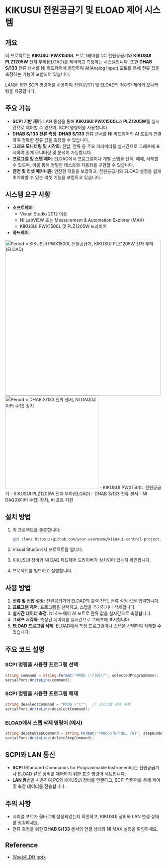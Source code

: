 # KIKUSUI 전원공급기 및 ELOAD 제어 시스템

## 개요
이 프로젝트는 **KIKUSUI PWX1500L** 프로그래머블 DC 전원공급기와 **KIKUSUI PLZ1205W** 전자 부하(ELOAD)를 제어하고 측정하는 시스템입니다. 또한 **DHAB S/133** 전류 센서를 NI 하드웨어에 통합하여 AI(Analog Input) 포트를 통해 전류 값을 측정하는 기능이 포함되어 있습니다.

LAN을 통한 SCPI 명령어를 사용하여 전원공급기 및 ELOAD의 정확한 제어와 모니터링을 제공합니다.

## 주요 기능
- **SCPI 기반 제어**: LAN 통신을 통해 **KIKUSUI PWX1500L**과 **PLZ1205W**를 실시간으로 제어할 수 있으며, SCPI 명령어를 사용합니다.
- **DHAB S/133 전류 측정**: **DHAB S/133** 전류 센서를 NI 하드웨어의 AI 포트에 연결하여 정확한 전류 값을 측정할 수 있습니다.
- **그래프 모니터링 및 시각화**: 전압, 전류 등 주요 파라미터를 실시간으로 그래프에 표시하여 쉽게 모니터링 및 분석이 가능합니다.
- **프로그램 및 스텝 제어**: ELOAD에서 프로그램이나 개별 스텝을 선택, 해제, 삭제할 수 있으며, 이를 통해 정밀한 테스트와 자동화를 구현할 수 있습니다.
- **안전 및 리셋 메커니즘**: 안전한 작동을 보장하고, 전원공급기와 ELOAD 설정을 쉽게 초기화할 수 있는 리셋 기능을 포함하고 있습니다.

## 시스템 요구 사항
- **소프트웨어**: 
  - Visual Studio 2012 이상
  - NI LabVIEW 또는 Measurement & Automation Explorer (MAX)
  - KIKUSUI PWX1500L 및 PLZ1205W 드라이버
- **하드웨어**:
<img width="500" alt="Period = KIKUSUI PWX1500L 전원공급기, KIKUSUI PLZ1205W 전자 부하(ELOAD)" src="https://github.com/user-attachments/assets/368d2dc8-71f0-41dd-8e0a-1ba957d19abc">
<img width="300" alt="Period = DHAB S/133 전류 센서, NI DAQ(데이터 수집) 장치" src="https://github.com/user-attachments/assets/89908844-40d2-4706-8643-01179e2a14a1">
  - KIKUSUI PWX1500L 전원공급기
  - KIKUSUI PLZ1205W 전자 부하(ELOAD)
  - DHAB S/133 전류 센서
  - NI DAQ(데이터 수집) 장치, AI 포트 지원

## 설치 방법
1. 이 프로젝트를 클론합니다:
   ```bash
   git clone https://github.com/your-username/kikusui-control-project.git
   ```

2. Visual Studio에서 프로젝트를 엽니다.
3. KIKUSUI 장비와 NI DAQ 하드웨어 드라이버가 설치되어 있는지 확인합니다.
4. 프로젝트를 빌드하고 실행합니다.

## 사용 방법
1. **전류 및 전압 설정**: 전원공급기와 ELOAD의 출력 전압, 전류 설정 값을 입력합니다.
2. **프로그램 제어**: 프로그램을 선택하고, 스텝을 추가하거나 삭제합니다.
3. **실시간 데이터 측정**: NI 하드웨어 AI 포트로 전류 값을 실시간으로 측정합니다.
4. **그래프 시각화**: 측정된 데이터를 실시간으로 그래프에 표시합니다.
5. **ELOAD 프로그램 삭제**: ELOAD에서 특정 프로그램이나 스텝을 선택하여 삭제할 수 있습니다.

## 주요 코드 설명

### SCPI 명령을 사용한 프로그램 선택

```csharp
string command = string.Format("PROG \"/{0}\"", selectedProgramName);  // 프로그램 선택
serialPort.WriteLine(command);
```

### SCPI 명령을 사용한 프로그램 해제

```csharp
string deselectCommand = "PROG \"\"";  // 프로그램 선택 해제
serialPort.WriteLine(deselectCommand);
```

### ELOAD에서 스텝 삭제 명령어 (예시)

```csharp
string deleteStepCommand = string.Format("PROG:STEP:DEL {0}", stepNumber); // 특정 스텝 삭제
serialPort.WriteLine(deleteStepCommand);
```

## SCPI와 LAN 통신
- **SCPI** (Standard Commands for Programmable Instruments)는 전원공급기나 ELOAD 같은 장비를 제어하기 위한 표준 명령어 세트입니다.
- **LAN 통신**을 사용하여 PC와 KIKUSUI 장비를 연결하고, SCPI 명령어를 통해 제어 및 측정 데이터를 전송합니다.

## 주의 사항
- 시리얼 포트가 올바르게 설정되었는지 확인하고, KIKUSUI 장비와 LAN 연결 상태를 점검하세요.
- 전류 측정을 위한 **DHAB S/133** 센서의 연결 상태와 NI MAX 설정을 확인하세요.

## Reference
- [Week4_DH.pptx](https://github.com/user-attachments/files/17429671/Week4_DH.pptx)
